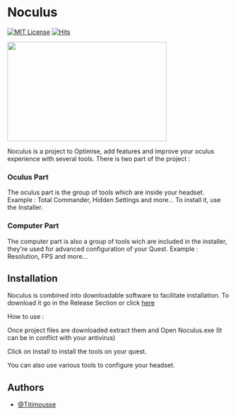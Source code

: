 # Noculus
[![MIT License](https://img.shields.io/badge/License-MIT-green.svg)](https://choosealicense.com/licenses/mit/)
[![Hits](https://hits.seeyoufarm.com/api/count/incr/badge.svg?url=https%3A%2F%2Fgithub.com%2FSoleil-des-chats%2FNoculus&count_bg=%231C5DC2&title_bg=%23555555&icon=&icon_color=%23E7E7E7&title=Views&edge_flat=false)](https://hits.seeyoufarm.com)

<img src="https://iili.io/HZS3sLb.gif" alt="" height="225" width="360">

Noculus is a project to Optimise, add features and improve your oculus experience with several tools.
There is two part of the project :

### Oculus Part
The oculus part is the group of tools which are inside your headset.
Example : Total Commander, Hidden Settings and more...
To install it, use the Installer.

### Computer Part
The computer part is also a group of tools wich are included in the installer, they're used for advanced configuration of your Quest.
Example : Resolution, FPS and more...


## Installation

Noculus is combined into downloadable software to facilitate installation.
To download it go in the Release Section or click [here](https://github.com/Soleil-des-chats/Noculus/releases/latest)

How to use :

Once project files are downloaded extract them and Open Noculus.exe (It can be in conflict with your antivirus)

Click on Install to install the tools on your quest.

You can also use various tools to configure your headset.

## Authors

- [@Titimousse](https://github.com/Soleil-des-chats/)
